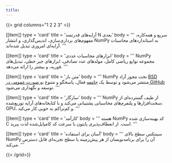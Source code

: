 ```yaml
---
title:
---
```


{{< grid columns="1 2 2 3" >}}

[[item]]
type = 'card'
title = 'آرایه‌های قدرتمند N بعدی'
body = '''
سریع و همه‌کاره، مفهوم‌های برداری‌سازی، اندیس‌گذاری، و انتشار NumPy به استانداردهای محاسبات آرایه‌ای امروزی تبدیل شده‌اند.
'''

[[item]]
type = 'card'
title = 'ابزارهای محاسبات عددی'
body = '''
NumPy مجموعه توابع ریاضی کامل، مولدهای عدد تصادفی، ابزارهای جبر خطی، تبدیل‌های فوریه، و بیشتر را ارائه می‌دهد.
'''

[[item]]
type = 'card'
title = 'متن باز'
body = '''
NumPy تحت مجوز آزاد [BSD](https://github.com/numpy/numpy/blob/main/LICENSE.txt) منتشر می‌شود و توسط یک [جامعه](/community) فعال، پاسخگو و متنوع [به صورت عمومی در GitHub](https://github.com/numpy/numpy) توسعه و نگهداری می‌شود.
'''

[[item]]
type = 'card'
title = 'سازگار'
body = '''
NumPy از طیف گسترده‌ای از سخت‌افزارها و پلتفرم‌های محاسباتی پشتیبانی می‌کند و با کتابخانه‌های آرایه توزیع‌شده، GPU، و کم‌تراکم به خوبی کار می‌کند.
'''

[[item]]
type = 'card'
title = 'کارآمد'
body = '''
هسته NumPy کد بهینه‌سازی شده C است. از انعطاف‌پذیری پایتون با سرعت کد کامپایل‌شده لذت ببرید.
'''

[[item]]
type = 'card'
title = 'آسان برای استفاده'
body = '''
سینتکس سطح بالای NumPy آن را برای برنامه‌نویسان از هر پیش‌زمینه یا سطح تجربه‌ای قابل دسترس می‌کند.
'''

{{< /grid>}}
